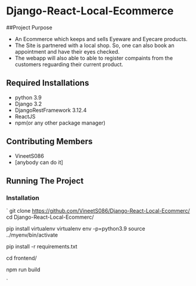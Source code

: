 # Django-React-Local-Ecommerce

##Project Purpose

  * An Ecommerce which keeps and sells Eyeware and Eyecare products.
  * The Site is partnered with a local shop. So, one can also book an appointment and have their eyes checked.
  * The webapp will also able to able to register compaints from the customers reguarding their current product.


## Required Installations
  * python 3.9
  * Django 3.2
  * DjangoRestFramework 3.12.4
  * ReactJS
  * npm(or any other package manager)

## Contributing Members
  * VineetS086
  * [anybody can do it]

## Running The Project
  ### Installation
  `
  git clone https://github.com/VineetS086/Django-React-Local-Ecommerc/
  cd Django-React-Local-Ecommerc/
  
  pip install virtualenv
  virtualenv env -p=python3.9
  source ../myenv/bin/activate
  
  pip install -r requirements.txt
  
  cd frontend/
  
  npm run build
  
  `
  
